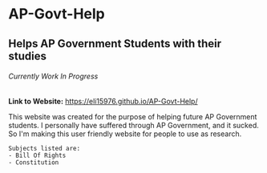 # AP-Govt-Help
## Helps AP Government Students with their studies

###### *Currently Work In Progress*

**Link to Website:** https://eli15976.github.io/AP-Govt-Help/

This website was created for the purpose of helping future AP Government students. I personally have suffered through AP Government, and it sucked. So I'm making this user friendly website for people to use as research.

```
Subjects listed are:
- Bill Of Rights
- Constitution
```
